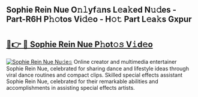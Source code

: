 ## Sophie Rein Nue O𝚗𝚕yf𝚊ns L𝚎a𝚔ed N𝚞𝚍es - Part-R6H P𝚑𝚘tos Vi𝚍𝚎o - H𝚘𝚝 Part L𝚎a𝚔s Gxpur

# <h2><a href="http://kfaznw.oniu.top/?m=Sophie+Rein+Nue">🔗👉 🔴 Sophie Rein Nue P𝚑ot𝚘𝚜 V𝚒d𝚎o</a></h2>

[![Sophie Rein Nue Nu𝚍e𝚜](https://i.imgur.com/0qMVB7G.gif)](http://kfaznw.oniu.top/?m=Sophie+Rein+Nue)
Online creator and multimedia entertainer Sophie Rein Nue, celebrated for sharing dance and lifestyle ideas through viral dance routines and compact clips. Skilled special effects assistant Sophie Rein Nue, celebrated for their remarkable abilities and accomplishments in assisting special effects artists.  
